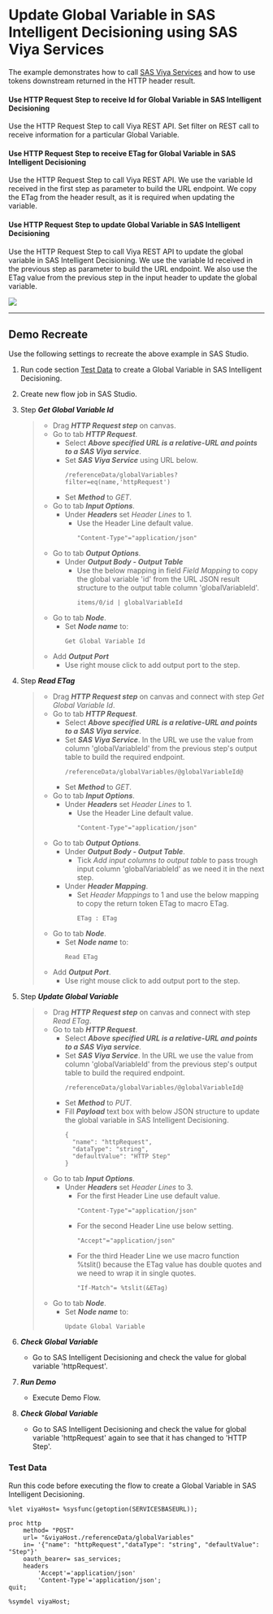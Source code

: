 # Update Global Variable in SAS Intelligent Decisioning using SAS Viya Services
The example demonstrates how to call [SAS Viya Services](https://developer.sas.com/rest-apis) and how to use tokens downstream returned in the HTTP header result.<br>
#### Use HTTP Request Step to receive Id for Global Variable in SAS Intelligent Decisioning
Use the HTTP Request Step to call Viya REST API. Set filter on REST call to receive information for a particular Global Variable.  
#### Use HTTP Request Step to receive ETag for Global Variable in SAS Intelligent Decisioning
Use the HTTP Request Step to call Viya REST API. We use the variable Id received in the first step as parameter to build the URL endpoint. We copy the ETag from the header result, as it is required when updating the variable.
#### Use HTTP Request Step to update Global Variable in SAS Intelligent Decisioning
Use the HTTP Request Step to call Viya REST API to update the global variable in SAS Intelligent Decisioning. We use the variable Id received in the previous step as parameter to build the URL endpoint. We also use the ETag value from the previous step in the input header to update the global variable.

![](../../img/HTTPRequest_ex5.gif)

---
## Demo Recreate
Use the following settings to recreate the above example in SAS Studio.
1. Run code section [Test Data](#testdata-) to create a Global Variable in SAS Intelligent Decisioning.
2. Create new flow job in SAS Studio.
3. Step ***Get Global Variable Id***
	> * Drag ***HTTP Request step*** on canvas.
	> * Go to tab ***HTTP Request***.
	>	* Select ***Above specified URL is a relative-URL and points to a SAS Viya service***.
	>	* Set ***SAS Viya Service*** using URL below. 
	>		```
	>		/referenceData/globalVariables?filter=eq(name,'httpRequest')
	>		```
	>	* Set ***Method*** to *GET*.
	> * Go to tab ***Input Options***.
	>	* Under ***Headers*** set *Header Lines* to 1.
	>		* Use the Header Line default value.<br>
	>			```
	>			"Content-Type"="application/json"
	>			```
	> * Go to tab ***Output Options***.
	>	* Under ***Output Body - Output Table***<br>
 	> 		* Use the below mapping in field *Field Mapping* to copy the global variable 'id' from the URL JSON result structure to the output table column 'globalVariableId'.
	>			```
	>			items/0/id | globalVariableId
	>			```
	> * Go to tab ***Node***.
	>	* Set ***Node name*** to:
	>		```
	>		Get Global Variable Id
	>		```
	> * Add ***Output Port***
	>	* Use right mouse click to add output port to the step.

4. Step ***Read ETag***
	> * Drag ***HTTP Request step*** on canvas and connect with step *Get Global Variable Id*.
	> * Go to tab ***HTTP Request***.
	>	* Select ***Above specified URL is a relative-URL and points to a SAS Viya service***.
	>	* Set ***SAS Viya Service***. In the URL we use the value from column 'globalVariableId' from the previous step's output table to build the required endpoint. 
	>		```
	>		/referenceData/globalVariables/@globalVariableId@
	>		```
	>	* Set ***Method*** to *GET*.
	> * Go to tab ***Input Options***.
	>	* Under ***Headers*** set *Header Lines* to 1.
	>		* Use the Header Line default value.<br>
	>			```
	>			"Content-Type"="application/json"
	>			```
	> * Go to tab ***Output Options***.
	>	* Under ***Output Body - Output Table***.<br>
 	> 		* Tick *Add input columns to output table* to pass trough input column 'globalVariableId' as we need it in the next step.
	>	* Under ***Header Mapping***.
 	> 		* Set *Header Mappings* to 1 and use the below mapping to copy the return token ETag to macro ETag.
	>			```
	>			ETag : ETag
	>			```
	> * Go to tab ***Node***.
	>	* Set ***Node name*** to:
	>		```
	>		Read ETag
	>		```
	> * Add ***Output Port***.
	>	* Use right mouse click to add output port to the step.
5. Step ***Update Global Variable***
	> * Drag ***HTTP Request step*** on canvas and connect with step *Read ETag*.
	> * Go to tab ***HTTP Request***.
	>	* Select ***Above specified URL is a relative-URL and points to a SAS Viya service***.
	>	* Set ***SAS Viya Service***. In the URL we use the value from column 'globalVariableId' from the previous step's output table to build the required endpoint. 
	>		```
	>		/referenceData/globalVariables/@globalVariableId@
	>		```
	>	* Set ***Method*** to *PUT*.
 	>	* Fill ***Payload*** text box with below JSON structure to update the global variable in SAS Intelligent Decisioning.
	>		```
	>		{
	>		  "name": "httpRequest",
	>		  "dataType": "string",
	>		  "defaultValue": "HTTP Step"
	>		}
	>		```
	> * Go to tab ***Input Options***.
	>	* Under ***Headers*** set *Header Lines* to 3.
	>		* For the first Header Line use default value.<br>
	>			```
	>			"Content-Type"="application/json"
	>			```
	>		* For the second Header Line use below setting.<br>
	>			```
	>			"Accept"="application/json"
	>			```
	>		* For the third Header Line we use macro function %tslit() because the ETag value has double quotes and we need to wrap it in single quotes.
	>			```
	>			"If-Match"= %tslit(&ETag)
	>			```
	> * Go to tab ***Node***.
	>	* Set ***Node name*** to:
	>		```
	>		Update Global Variable
	>		```
6. ***Check Global Variable***
	* Go to SAS Intelligent Decisioning and check the value for global variable 'httpRequest'.
6. ***Run Demo***
	* Execute Demo Flow.
6. ***Check Global Variable***
	* Go to SAS Intelligent Decisioning and check the value for global variable 'httpRequest' again to see that it has changed to 'HTTP Step'.


### Test Data <a name="testdata-"></a>
Run this code before executing the flow to create a Global Variable in SAS Intelligent Decisioning.
```
%let viyaHost= %sysfunc(getoption(SERVICESBASEURL));

proc http
	method= "POST"
	url= "&viyaHost./referenceData/globalVariables"
	in= '{"name": "httpRequest","dataType": "string", "defaultValue": "Step"}'
	oauth_bearer= sas_services;
	headers
		'Accept'='application/json'
		'Content-Type'='application/json';
quit;

%symdel viyaHost;
```
